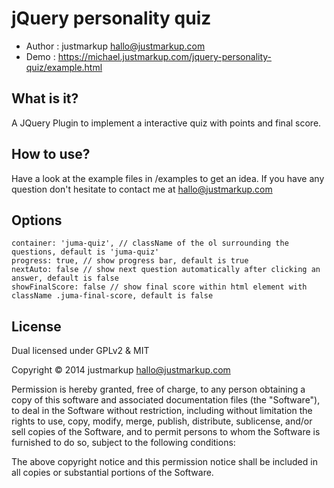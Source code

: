 jQuery personality quiz
================================

* Author    : justmarkup hallo@justmarkup.com
* Demo      : https://michael.justmarkup.com/jquery-personality-quiz/example.html

What is it?
------------
A JQuery Plugin to implement a interactive quiz with points and final score.

How to use?
------------
Have a look at the example files in /examples to get an idea. If you have any question don't hesitate to contact me at hallo@justmarkup.com

Options
------------
```
container: 'juma-quiz', // className of the ol surrounding the questions, default is 'juma-quiz'
progress: true, // show progress bar, default is true
nextAuto: false // show next question automatically after clicking an answer, default is false
showFinalScore: false // show final score within html element with className .juma-final-score, default is false
```

License
------------

Dual licensed under GPLv2 & MIT

Copyright © 2014 justmarkup hallo@justmarkup.com

Permission is hereby granted, free of charge, to any person obtaining a copy of 
this software and associated documentation files (the "Software"), to deal in 
the Software without restriction, including without limitation the rights to use, 
copy, modify, merge, publish, distribute, sublicense, and/or sell copies of the 
Software, and to permit persons to whom the Software is furnished to do so, 
subject to the following conditions:

The above copyright notice and this permission notice shall be included in all 
copies or substantial portions of the Software.
